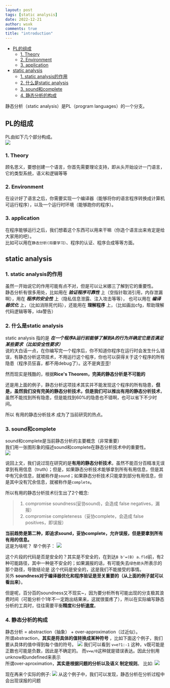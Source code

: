 ```yaml
---
layout: post
tags: [static analysis]
date: 2022-12-21
author: wsxk
comments: true
title: "introduction"
---
```



- [PL的组成](#pl的组成)
  - [1. Theory](#1-theory)
  - [2. Environment](#2-environment)
  - [3. application](#3-application)
- [static analysis](#static-analysis)
  - [1. static analysis的作用](#1-static-analysis的作用)
  - [2. 什么是static analysis](#2-什么是static-analysis)
  - [3. sound和complete](#3-sound和complete)
  - [4. 静态分析的构成](#4-静态分析的构成)


<!-- Google tag (gtag.js) -->
<script async src="https://www.googletagmanager.com/gtag/js?id=G-C22S5YSYL7"></script>
<script>
  window.dataLayer = window.dataLayer || [];
  function gtag(){dataLayer.push(arguments);}
  gtag('js', new Date());

  gtag('config', 'G-C22S5YSYL7');
</script>

静态分析（static analysis）是PL（program languages）的一个分支。<br>

## PL的组成<br>
PL由如下几个部分构成。<br>
![](https://raw.githubusercontent.com/wsxk/wsxk_pictures/main/2022-6-27-DNS/20221222142747.png)

### 1. Theory<br>
顾名思义，要想创建一个语言，你首先需要理论支持，即从头开始设计一门语言，它的类型系统，语义和逻辑等等<br>

### 2. Environment<br>
在设计好了语言之后，你需要实现一个编译器（能够将你的语言程序转换成计算机可运行程序），以及一个运行时环境（能够跑你的程序）。<br>

### 3. application<br>
在程序能够运行之后，我们想着这个东西可以用来干嘛（你造个语言出来肯定是给大家用的吧）。<br>
比如可以用在`静态分析(将要学习）`、程序的认证、程序合成等等方面。

## static analysis<br>
### 1. static analysis的作用<br>
虽然一开始说它的作用可能有点不对，但是可以让米娜三了解到它的重要性。<br>
静态分析有很多用处，比如用在 ***验证程序可靠性*** 上（空指针取消引用，内存泄漏啊），用在 ***程序的安全性*** 上（隐私信息泄露、注入攻击等等）， 也可以用在 ***编译器优化*** 上，（比如消除死代码），还能用在 **理解程序** 上，（比如画出cfg，帮助理解代码逻辑等等，ida警告）

### 2. 什么是static analysis<br>
static analysis 指的是 ***在一个程序A运行前能够了解到A的行为并确定它是否满足某些要求（比如安全性要求）***<br>
说的大白话一点，在你编写完一个程序后，你不知道你程序在运行时会发生什么错误，有静态分析这项技术，不用运行这个程序，你也可以获得关于这个程序的所有隐患（程序员狂喜，都不用debug了）。这不是爽歪歪!<br>

然而现实是残酷的，根据**Rice's Theorem，完美的静态分析是不可能的**<br>

还是用上面的例子，静态分析这项技术其实并不能发现这个程序的所有隐患，**但是，虽然我们没有完美的静态分析技术，但是我们可以推出有用的静态分析技术**，虽然不能找到所有隐患，但是能找到60%的隐患也不错啊，也可以省下不少时间。<br>

所以 有用的静态分析技术 成为了当前研究的热点。<br>

### 3. sound和complete<br>
sound和complete是当前静态分析的主要概念（非常重要）<br>
我们用一张图形象的描述sound和complete在静态分析技术中的重要性。<br>
![](https://raw.githubusercontent.com/wsxk/wsxk_pictures/main/2022-6-27-DNS/20221222144712.png)

说回上文，我们说过现在研究的是**有用的静态分析技术**，虽然不能百分百精准无误拿到有用信息（truth）；但是，如果静态分析技术能够拿到所有有用信息，但是其中有冗余信息，就被称作是`sound`；如果静态分析技术只能拿到部分有用信息，但是其中没有冗余信息，就被称作是`complete`。<br>

所以有用的静态分析技术衍生出了2个概念:
> 1. compromise soundness(妥协sound)，会造成 false negatives，漏报）
> 2. compromise completeness（妥协complete，会造成 false positives，即误报）

**当前趋势是第二种，即追求sound，妥协complete，允许误报，但是要拿到所有有用的信息。**<br>
这是为啥呢？ 举个例子：
![](https://raw.githubusercontent.com/wsxk/wsxk_pictures/main/2022-6-27-DNS/20221222145511.png)

这个片段的代码是否是安全的？其实是不安全的，在到达`B b'=(B) a.fld`前，有2种可能路径，其中一种是不安全的；如果漏报的话，有可能失去`绿色箭头`所表示的那个路径，导致结论是 这个代码是安全的，这是我们不能接受的事情。<br>
另外 **soundness对于编译器优化和程序验证是至关重要的（从上面的例子就可以看出来）**。<br>

但是呢，百分百的soundness又不现实~，因为要分析所有可能出现的分支极其浪费时间（可能分析个1年不一定跑出结果来，这就很蛋疼了），所以在实际编写静态分析的工具时，往往需要平衡**精度**和**分析速度**。<br>

### 4. 静态分析的构成<br>
静态分析 = abstraction（抽象） + over-approximation（过近似）。<br>
所谓abstraction，**其实是将具体的值转换成某种符号** ，比如下面这个例子，我们要从具体的值中得到每个值的符号。
![](https://raw.githubusercontent.com/wsxk/wsxk_pictures/main/2022-6-27-DNS/20221222150830.png)
我们可以看到 `v=e?1:-1` 这种，v既可能是正数也可能是负数，因此是不确定的。 而`v=w/0`这种就是错误表达。因此分别用unknow和undefined来表示<br>
所谓over-aproximation，**其实是根据问题的分析以及语义 制定规则**。 比如:
![](https://raw.githubusercontent.com/wsxk/wsxk_pictures/main/2022-6-27-DNS/20221222151352.png)

现在再来个实际的例子:
![](https://raw.githubusercontent.com/wsxk/wsxk_pictures/main/2022-6-27-DNS/20221222151458.png)
从这个例子中，我们可以发现，静态分析在分析过程中会出现误报的问题
